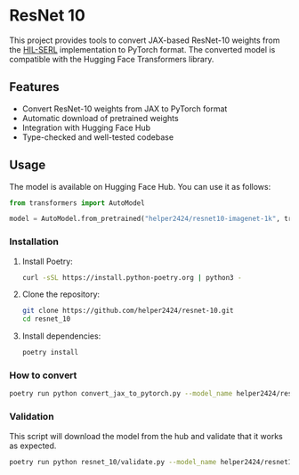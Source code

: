 # ResNet 10

This project provides tools to convert JAX-based ResNet-10 weights from the [HIL-SERL](https://github.com/rail-berkeley/hil-serl) implementation to PyTorch format. The converted model is compatible with the Hugging Face Transformers library.

## Features

- Convert ResNet-10 weights from JAX to PyTorch format
- Automatic download of pretrained weights
- Integration with Hugging Face Hub
- Type-checked and well-tested codebase

## Usage

The model is available on Hugging Face Hub. You can use it as follows:

```python
from transformers import AutoModel

model = AutoModel.from_pretrained("helper2424/resnet10-imagenet-1k", trust_remote_code=True)
```

### Installation

1. Install Poetry:
   ```bash
   curl -sSL https://install.python-poetry.org | python3 -
   ```

2. Clone the repository:
   ```bash
   git clone https://github.com/helper2424/resnet-10.git
   cd resnet_10
   ```

3. Install dependencies:
   ```bash
   poetry install
   ```


### How to convert

```bash
poetry run python convert_jax_to_pytorch.py --model_name helper2424/resnet10-imagenet-1k --push_to_hub True
```

### Validation

This script will download the model from the hub and validate that it works as expected.

```bash
poetry run python resnet_10/validate.py --model_name helper2424/resnet10-imagenet-1k
```
